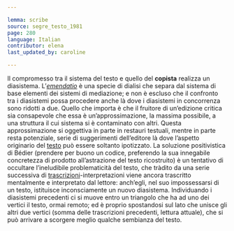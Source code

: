 ```yaml
---

lemma: scribe
source: segre_testo_1981
page: 280
language: Italian
contributor: elena
last_updated_by: caroline

---
```


Il compromesso tra il sistema del testo e quello del **copista** realizza un diasistema. L’[_emendatio_](emendation.html) è una specie di dialisi che separa dal sistema di base elementi dei sistemi di mediazione; e non è escluso che il confronto tra i diasistemi possa procedere anche là dove i diasistemi in concorrenza sono ridotti a due. Quello che importa è che il fruitore di un’edizione critica sia consapevole che essa è un’approssimazione, la massima possibile, a una struttura il cui sistema si è contaminato con altri. Questa approssimazione si oggettiva in parte in restauri testuali, mentre in parte resta potenziale, serie di suggerimenti dell’editore là dove l’aspetto originario del [testo](text.html) può essere soltanto ipotizzato.
La soluzione positivistica di Bédier (prendere per buono un codice, preferendo la sua innegabile concretezza di prodotto all’astrazione del testo ricostruito) è un tentativo di occultare l’ineludibile problematicità del testo, che tràdito da una serie successiva di [trascrizioni](transcription.html)-interpretazioni viene ancora trascritto mentalmente e interpretato dal lettore: anch’egli, nel suo impossessarsi di un testo, istituisce inconsciamente un nuovo diasistema. Individuando i diasistemi precedenti ci si muove entro un triangolo che ha ad uno dei vertici il testo, ormai remoto; ed è proprio spostandosi sul lato che unisce gli altri due vertici (somma delle trascrizioni precedenti, lettura attuale), che si può arrivare a scorgere meglio qualche sembianza del testo.
